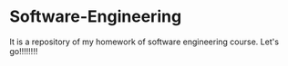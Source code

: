 # Software-Engineering
It is a repository of my homework of software engineering course. Let's go!!!!!!!!
